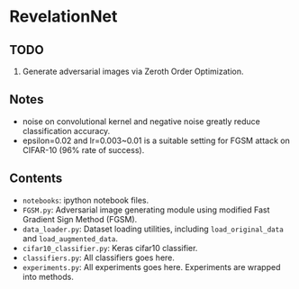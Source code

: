 # RevelationNet

## TODO
1. Generate adversarial images via Zeroth Order Optimization. 

## Notes
- noise on convolutional kernel and negative noise greatly reduce classification accuracy.
- epsilon=0.02 and lr=0.003~0.01 is a suitable setting for FGSM attack on CIFAR-10 (96% rate of success).

## Contents
- `notebooks`: ipython notebook files.
- `FGSM.py`: Adversarial image generating module using modified Fast Gradient Sign Method (FGSM).
- `data_loader.py`: Dataset loading utilities, including `load_original_data` and `load_augmented_data`.
- `cifar10_classifier.py`: Keras cifar10 classifier.
- `classifiers.py`: All classifiers goes here.
- `experiments.py`: All experiments goes here. Experiments are wrapped into methods.
